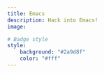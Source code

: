 ```yaml
---
title: Emacs
description: Hack into Emacs!
image:

# Badge style
style:
    background: "#2a9d8f"
    color: "#fff"
---
```

